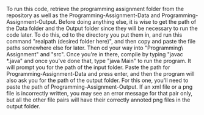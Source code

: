 To run this code, retrieve the programming assignment folder from the repository as well as the Programming-Assignment-Data and Programming-Assignment-Output.
Before doing anything else, it is wise to get the path of the Data folder and the Output folder since they will be necessary to run the code later. To do this,
cd to the directory you put them in, and run this command "realpath (desired folder here)", and then copy and paste the file paths somewhere else for later.
Then cd your way into "Programming\ Assignment" and "src". Once you're in there, compile by typing "javac *.java" and once you've done that, type "java Main" to
run the program. It will prompt you for the path of the input folder. Paste the path for Programming-Assignment-Data and press enter, and then the program will
also ask you for the path of the output folder. For this one, you'll need to paste the path of Programming-Assignment-Output. If an xml file or a png file is
incorrectly written, you may see an error message for that pair only, but all the other file pairs will have their correctly annoted png files in the output folder.
